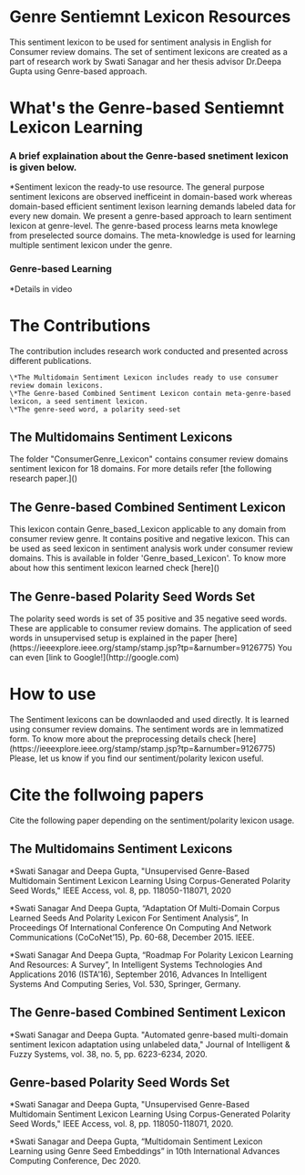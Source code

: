 <h1>Genre Sentiemnt Lexicon Resources</h1>

This sentiment lexicon to be used for sentiment analysis in English for Consumer review domains.
The set of sentiment lexicons are created as a part of research work by Swati Sanagar and her thesis advisor Dr.Deepa Gupta using Genre-based approach.
<h1>What's the Genre-based Sentiemnt Lexicon Learning</h1>
<h3>A brief explaination about the Genre-based snetiment lexicon is given below.</h3>
  *Sentiment lexicon the ready-to use resource. The general purpose sentiment lexicons are observed inefficeint in domain-based work whereas domain-based efficient sentiment lexison learning demands labeled data for every new domain. We present a genre-based approach to learn sentiment lexicon at genre-level. The genre-based process learns meta knowlege from preselected source domains. The meta-knowledge is used for learning multiple sentiment lexicon under the genre.
  
<h3>Genre-based Learning</h3>
   *Details in video
   
<h1>The Contributions</h1>
The contribution includes research work conducted and presented across different publications. 

    \*The Multidomain Sentiment Lexicon includes ready to use consumer review domain lexicons.
    \*The Genre-based Combined Sentiment Lexicon contain meta-genre-based lexicon, a seed sentiment lexicon.
    \*The genre-seed word, a polarity seed-set


<h2>The Multidomains Sentiment Lexicons</h2>
The folder "ConsumerGenre_Lexicon" contains consumer review domains sentiment lexicon for 18 domains.
For more details refer [the following research paper.]()

<h2>The Genre-based Combined Sentiment Lexicon</h2>
This lexicon contain Genre_based_Lexicon applicable to any domain from consumer review genre. It contains positive and negative lexicon. This can be used as seed lexicon in sentiment analysis work under consumer review domains. This is available in folder 'Genre_based_Lexicon'. To know more about how this sentiment lexicon learned check [here]()

<h2>The Genre-based Polarity Seed Words Set</h2>
The polarity seed words is set of 35 positive and 35 negative seed words. These are applicable to consumer review domains. The application of seed words in unsupervised setup is explained in the paper [here](https://ieeexplore.ieee.org/stamp/stamp.jsp?tp=&arnumber=9126775)
You can even [link to Google!](http://google.com)

<h1>How to use</h1>
The Sentiment lexicons can be downlaoded and used directly. It is learned using consumer review domains. The sentiment words are in lemmatized form. To know more about the preprocessing details check [here](https://ieeexplore.ieee.org/stamp/stamp.jsp?tp=&arnumber=9126775) Please, let us know if you find our sentiment/polarity lexicon useful.

<h1>Cite the follwoing papers</h1>
Cite the following paper depending on the sentiment/polarity lexicon usage.

<h2>The Multidomains Sentiment Lexicons</h2>
*Swati Sanagar and Deepa Gupta, "Unsupervised Genre-Based Multidomain Sentiment Lexicon Learning Using Corpus-Generated Polarity Seed Words," IEEE Access, vol. 8, pp. 118050-118071, 2020

\*Swati Sanagar And Deepa Gupta, “Adaptation Of Multi-Domain Corpus Learned Seeds And Polarity Lexicon For Sentiment Analysis”, In Proceedings Of International Conference On Computing And Network Communications (CoCoNet’15), Pp. 60-68, December 2015. IEEE.

\*Swati Sanagar And Deepa Gupta, “Roadmap For Polarity Lexicon Learning And Resources:  A Survey”, In Intelligent Systems Technologies And Applications 2016 (ISTA’16), September 2016, Advances In Intelligent Systems And Computing Series, Vol. 530, Springer, Germany.


<h2>The Genre-based Combined Sentiment Lexicon</h2>
*Swati Sanagar and Deepa Gupta. "Automated genre-based multi-domain sentiment lexicon adaptation using unlabeled data," Journal of Intelligent & Fuzzy Systems, vol. 38, no. 5, pp. 6223-6234, 2020. 

<h2>Genre-based Polarity Seed Words Set</h2>
*Swati Sanagar and Deepa Gupta, "Unsupervised Genre-Based Multidomain Sentiment Lexicon Learning Using Corpus-Generated Polarity Seed Words," IEEE Access, vol. 8, pp. 118050-118071, 2020.

\*Swati Sanagar and Deepa Gupta, “Multidomain Sentiment Lexicon Learning using Genre Seed Embeddings” in 10th International Advances Computing Conference, Dec 2020. 
